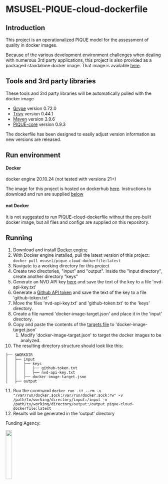# MSUSEL-PIQUE-cloud-dockerfile

## Introduction
This project is an operationalized PIQUE model for the assessment of quality in docker images.

Because of the various development environment challenges when dealing with numerous 3rd party applications, 
this project is also provided as a packaged standalone docker image. That image is available 
[here](https://hub.docker.com/repository/docker/msusel/pique-cloud-dockerfile/general).

## Tools and 3rd party libraries
These tools and 3rd party libraries will be automatically pulled with the docker image
* [Grype](https://github.com/anchore/grype) version 0.72.0
* [Trivy](https://github.com/aquasecurity/trivy) version 0.44.1
* [Maven](https://github.com/apache/maven) version 3.9.6
* [PIQUE-core](https://github.com/MSUSEL/msusel-pique) version 0.9.3

The dockerfile has been designed to easily adjust version information as new versions are released. 

## Run environment
#### Docker
docker engine 20.10.24 (not tested with versions 21+)

The image for this project is hosted on dockerhub 
[here](https://hub.docker.com/repository/docker/msusel/pique-cloud-dockerfile/general). Instructions to download 
and run are supplied [below](https://github.com/MSUSEL/msusel-pique-cloud-dockerfile/tree/master#running)


#### not Docker
It is not suggested to run PIQUE-cloud-dockerfile without the pre-built docker image, but all files and configs 
are supplied on this repository. 


## Running
1. Download and install [Docker engine](https://docs.docker.com/engine/install/)
2. With Docker engine installed, pull the latest version of this project:
`docker pull msusel/pique-cloud-dockerfile:latest`
3. Navigate to a working directory for this project
4. Create two directories, "input" and "output". Inside the "input directory", create another directory "keys"
5. Generate an NVD API key [here](https://nvd.nist.gov/developers/request-an-api-key) and save the text of the key to a file 'nvd-api-key.txt'
6. Generate a [Github API token](https://docs.github.com/en/authentication/keeping-your-account-and-data-secure/managing-your-personal-access-tokens) and save the text of the key to a file 'github-token.txt' 
7. Move the files 'nvd-api-key.txt' and 'github-token.txt' to the 'keys' directory.
8. Create a file named 'docker-image-target.json' and place it in the 'input' directory.
9. Copy and paste the contents of the [targets file](input/docker-image-target.json) to 'docker-image-target.json'
    1. Modify 'docker-image-target.json' to target the docker images to be analyzed.
10. The resulting directory structure should look like this:
```
├── $WORKDIR
│   ├── input
│   │   ├── keys
│   │   │   ├── github-token.txt
│   │   │   ├── nvd-api-key.txt
│   │   ├── docker-image-target.json
│   ├── output
```
11. Run the command `docker run -it --rm -v "/var/run/docker.sock:/var/run/docker.sock:rw" -v /path/to/working/directory/input:/input -v /path/to/working/directory/output:/output pique-cloud-dockerfile:latest`
12. Results will be generated in the 'output' directory

Funding Agency: 

[<img src="https://www.cisa.gov/profiles/cisad8_gov/themes/custom/gesso/dist/images/backgrounds/6fdaa25709d28dfb5cca.svg" width="20%" height="20%">](https://www.cisa.gov/)
